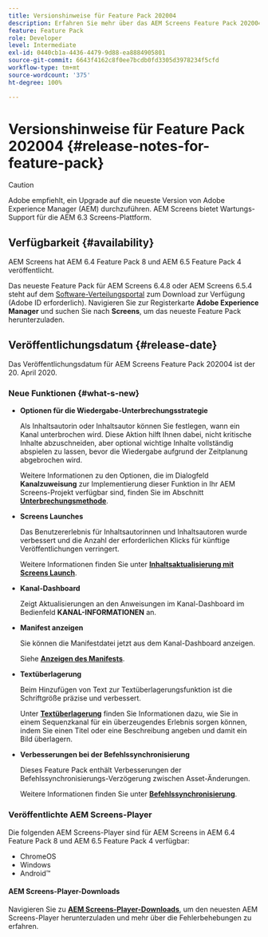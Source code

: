```yaml
---
title: Versionshinweise für Feature Pack 202004
description: Erfahren Sie mehr über das AEM Screens Feature Pack 202004, das am 20. April 2020 veröffentlicht wurde.
feature: Feature Pack
role: Developer
level: Intermediate
exl-id: 0440cb1a-4436-4479-9d88-ea8884905801
source-git-commit: 6643f4162c8f0ee7bcdb0fd3305d3978234f5cfd
workflow-type: tm+mt
source-wordcount: '375'
ht-degree: 100%

---
```


# Versionshinweise für Feature Pack 202004 {#release-notes-for-feature-pack}

>[!CAUTION]
>
>Adobe empfiehlt, ein Upgrade auf die neueste Version von Adobe Experience Manager (AEM) durchzuführen. AEM Screens bietet Wartungs-Support für die AEM 6.3 Screens-Plattform.

## Verfügbarkeit {#availability}

AEM Screens hat AEM 6.4 Feature Pack 8 und AEM 6.5 Feature Pack 4 veröffentlicht.

Das neueste Feature Pack für AEM Screens 6.4.8 oder AEM Screens 6.5.4 steht auf dem [Software-Verteilungsportal](https://experience.adobe.com/#/downloads/content/software-distribution/de/aem.html) zum Download zur Verfügung (Adobe ID erforderlich). Navigieren Sie zur Registerkarte **Adobe Experience Manager** und suchen Sie nach **Screens**, um das neueste Feature Pack herunterzuladen.

## Veröffentlichungsdatum {#release-date}

Das Veröffentlichungsdatum für AEM Screens Feature Pack 202004 ist der 20. April 2020.

### Neue Funktionen {#what-s-new}

* **Optionen für die Wiedergabe-Unterbrechungsstrategie**

  Als Inhaltsautorin oder Inhaltsautor können Sie festlegen, wann ein Kanal unterbrochen wird. Diese Aktion hilft Ihnen dabei, nicht kritische Inhalte abzuschneiden, aber optional wichtige Inhalte vollständig abspielen zu lassen, bevor die Wiedergabe aufgrund der Zeitplanung abgebrochen wird.

  Weitere Informationen zu den Optionen, die im Dialogfeld **Kanalzuweisung** zur Implementierung dieser Funktion in Ihr AEM Screens-Projekt verfügbar sind, finden Sie im Abschnitt **[Unterbrechungsmethode](/help/user-guide/channel-assignment.md#interruption-method-channel)**.

* **Screens Launches**

  Das Benutzererlebnis für Inhaltsautorinnen und Inhaltsautoren wurde verbessert und die Anzahl der erforderlichen Klicks für künftige Veröffentlichungen verringert.

  Weitere Informationen finden Sie unter **[Inhaltsaktualisierung mit Screens Launch](launches.md)**.

* **Kanal-Dashboard**

  Zeigt Aktualisierungen an den Anweisungen im Kanal-Dashboard im Bedienfeld **KANAL-INFORMATIONEN** an.


* **Manifest anzeigen**

  Sie können die Manifestdatei jetzt aus dem Kanal-Dashboard anzeigen.

  Siehe **[Anzeigen des Manifests](/help/user-guide/managing-channels.md#view-manifest)**.

* **Textüberlagerung**

  Beim Hinzufügen von Text zur Textüberlagerungsfunktion ist die Schriftgröße präzise und verbessert.

  Unter **[Textüberlagerung](text-overlay.md)** finden Sie Informationen dazu, wie Sie in einem Sequenzkanal für ein überzeugendes Erlebnis sorgen können, indem Sie einen Titel oder eine Beschreibung angeben und damit ein Bild überlagern.

* **Verbesserungen bei der Befehlssynchronisierung**

  Dieses Feature Pack enthält Verbesserungen der Befehlssynchronisierungs-Verzögerung zwischen Asset-Änderungen.

  Weitere Informationen finden Sie unter **[Befehlssynchronisierung](using-command-sync.md)**.

### Veröffentlichte AEM Screens-Player

Die folgenden AEM Screens-Player sind für AEM Screens in AEM 6.4 Feature Pack 8 und AEM 6.5 Feature Pack 4 verfügbar:

* ChromeOS
* Windows
* Android™

#### AEM Screens-Player-Downloads

Navigieren Sie zu **[AEM Screens-Player-Downloads](https://download.macromedia.com/screens/)**, um den neuesten AEM Screens-Player herunterzuladen und mehr über die Fehlerbehebungen zu erfahren.
